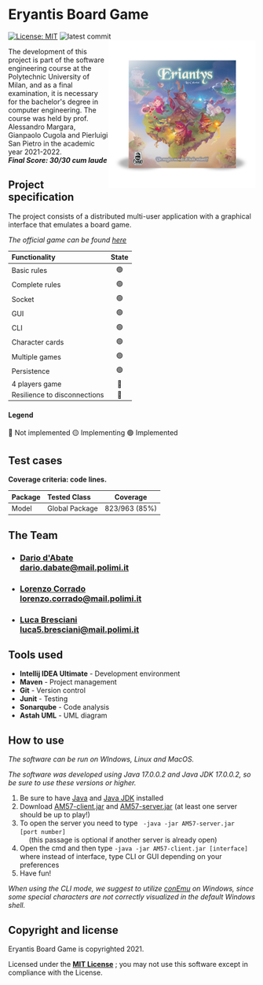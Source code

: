 # Eryantis Board Game

[![License: MIT](https://img.shields.io/badge/License-MIT-blue.svg)](https://opensource.org/licenses/MIT)
![latest commit](https://img.shields.io/github/last-commit/DariodAbate/ingsw2022-AM57?color=red)
<img src="assets/Eriantys_scatolaFrontombra-600x600.png" width=300px height=300px align="right" />

The development of this project is part of the software engineering course at the Polytechnic University of Milan, and as a final examination, it is necessary for the bachelor's degree in computer engineering. The course was held by prof. Alessandro Margara, Gianpaolo Cugola and Pierluigi San Pietro in the academic year 2021-2022.<br>
***Final Score: 30/30 cum laude***

## Project specification

<p>The project consists of a distributed multi-user application with a graphical interface that emulates a board game.</p>
<p><em>The official game can be found <a href="https://craniointernational.com/products/eriantys/">here</a></em></p>

| Functionality                | State |
|:-----------------------------|:-----:|
| Basic rules                  |  🟢   |
| Complete rules               |  🟢   |
| Socket                       |  🟢   |
| GUI                          |  🟢   |
| CLI                          |  🟢   |
| Character cards              |  🟢   |
| Multiple games               |  🟢   |
| Persistence                  |  🟢   |
| 4 players game               |  🔴   |
| Resilience to disconnections |  🔴   |

#### Legend
  
🔴 Not implemented
🟡 Implementing
🟢 Implemented

## Test cases

**Coverage criteria: code lines.**

| Package | Tested Class   |   Coverage    |
|:--------|:---------------|:-------------:|
| Model   | Global Package | 823/963 (85%) |


## The Team
- ### [Dario d'Abate](https://github.com/DariodAbate)<br/>dario.dabate@mail.polimi.it
- ### [Lorenzo Corrado](https://github.com/Lerrylore)<br/>lorenzo.corrado@mail.polimi.it 
- ### [Luca Bresciani](https://github.com/BrescianiLuca)<br/>luca5.bresciani@mail.polimi.it


## Tools used

- **Intellij IDEA Ultimate** - Development environment
- **Maven** - Project management
- **Git** - Version control
- **Junit** - Testing
- **Sonarqube** - Code analysis
- **Astah UML** - UML diagram

## How to use
<p><em>The software can be run on WIndows, Linux and MacOS.</em></p>
<p><em>The software was developed using Java 17.0.0.2 and Java JDK 17.0.0.2, so be sure to use these versions or higher.</em></p>

<ol>
  <li>Be sure to have <a href="https://www.java.com/it/download/">Java</a> and <a 
  href="[https://www.oracle.com/java/technologies/javase/jdk17-
  archive-downloads.html](https://www.oracle.com/java/technologies/downloads/)"> Java JDK</a> installed</li>
  <li>Download <a href="https://github.com/DariodAbate/ingsw2022-AM57/blob/master/deliveries/AM57-client.jar">AM57-client.jar</a> and <a 
  href="https://github.com/DariodAbate/ingsw2022-AM57/blob/master/deliveries/AM57-server.jar">AM57-server.jar</a> (at least one server should be up to play!)
  </li>
  <li>To open the server you need to type <code> -java -jar AM57-server.jar [port number] 
  </code> (this passage is optional if another server is already open)</li>
  <li>Open the cmd and then type <code>-java -jar AM57-client.jar [interface] </code>  where 
  instead of interface, type CLI or GUI depending on your preferences</li>
  <li>Have fun! </li>
</ol>
  
<p><em>When using the CLI mode, we suggest to utilize <a href="https://conemu.github.io">conEmu</a> on Windows, since some special characters are not correctly visualized in the default Windows shell.</em></p>

## Copyright and license

Eryantis Board Game is copyrighted 2021.

Licensed under the **[MIT License](https://github.com/DariodAbate/ingsw2022-AM57/blob/master/LICENSE)** ;
you may not use this software except in compliance with the License.

